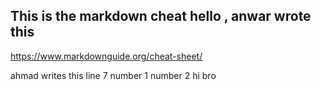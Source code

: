 ## This is the markdown cheat hello , anwar wrote this
https://www.markdownguide.org/cheat-sheet/

ahmad writes this line 7 number 1 number 2 hi bro
